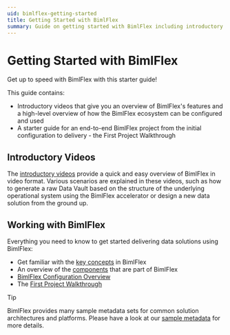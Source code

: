 ```yaml
---
uid: bimlflex-getting-started
title: Getting Started with BimlFlex
summary: Guide on getting started with BimlFlex including introductory videos, initial configuration, and first project walkthrough
---
```

# Getting Started with BimlFlex

Get up to speed with BimlFlex with this starter guide!

This guide contains:

* Introductory videos that give you an overview of BimlFlex's features and a high-level overview of how the BimlFlex ecosystem can be configured and used
* A starter guide for an end-to-end BimlFlex project from the initial configuration to delivery - the First Project Walkthrough

## Introductory Videos

The [introductory videos](xref:bimlflex-getting-started-intro-videos) provide a quick and easy overview of BimlFlex in video format. Various scenarios are explained in these videos, such as how to generate a raw Data Vault based on the structure of the underlying operational system using the BimlFlex accelerator or design a new data solution from the ground up.

## Working with BimlFlex

Everything you need to know to get started delivering data solutions using BimlFlex:

* Get familiar with the [key concepts](xref:bimlflex-concepts-overview) in BimlFlex
* An overview of the [components](xref:bimlflex-components-overview) that are part of BimlFlex
* [BimlFlex Configuration Overview](xref:bimlflex-getting-started-initial-configuration)
* The [First Project Walkthrough](xref:bimlflex-getting-started-first-project-walkthrough)

> [!TIP]
> BimlFlex provides many sample metadata sets for common solution architectures and platforms. Please have a look at our [sample metadata](xref:bimlflex-sample-metadata) for more details.
